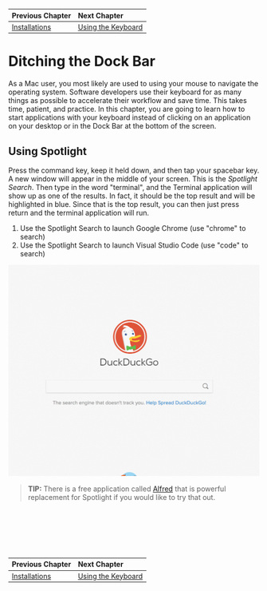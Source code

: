 | Previous Chapter | Next Chapter |
| ------------- |:-------------|
| [Installations](./GETTING_STARTED_MAC.md) | [Using the Keyboard](./APP_TAB_SWITCHING_MAC.md) |

# Ditching the Dock Bar

As a Mac user, you most likely are used to using your mouse to navigate the operating system. Software developers use their keyboard for as many things as possible to accelerate their workflow and save time. This takes time, patient, and practice. In this chapter, you are going to learn how to start applications with your keyboard instead of clicking on an application on your desktop or in the Dock Bar at the bottom of the screen.

## Using Spotlight

Press the command key, keep it held down, and then tap your spacebar key. A new window will appear in the middle of your screen. This is the *Spotlight Search*. Then type in the word "terminal", and the Terminal application will show up as one of the results. In fact, it should be the top result and will be highlighted in blue. Since that is the top result, you can then just press return and the terminal application will run.


1. Use the Spotlight Search to launch Google Chrome (use "chrome" to search)
1. Use the Spotlight Search to launch Visual Studio Code (use "code" to search)

![Using Spotlight](./images/7RvmWxzPeg.gif)

> **TIP:** There is a free application called [Alfred](https://www.alfredapp.com/) that is powerful replacement for Spotlight if you would like to try that out.

 <br/>
 <br/>
 <br/>
 <br/>
 <br/>

| Previous Chapter | Next Chapter |
| ------------- |:-------------|
| [Installations](./GETTING_STARTED_MAC.md) | [Using the Keyboard](./APP_TAB_SWITCHING_MAC.md) |